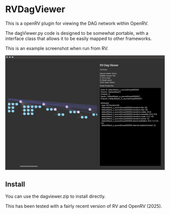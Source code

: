 # RVDagViewer

This is a openRV plugin for viewing the DAG network within OpenRV.


The dagViewer.py code is designed to be somewhat portable, with a interface class that allows it to be easily mapped to other frameworks.

This is an example screenshot when run from RV.

![Screenshot](docs/screenshot.png)

## Install

You can use the dagviewer.zip to install directly.

This has been tested with a fairly recent version of RV and OpenRV (2025).

